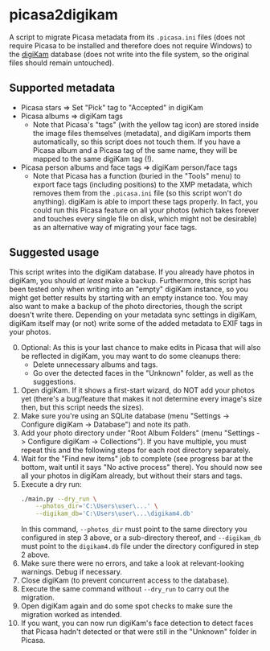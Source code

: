 # picasa2digikam

A script to migrate Picasa metadata from its `.picasa.ini` files (does not require Picasa to be installed and therefore
does not require Windows) to the [digiKam](https://www.digikam.org/) database (does not write into the file system, so
the original files should remain untouched).

## Supported metadata

* Picasa stars => Set "Pick" tag to "Accepted" in digiKam
* Picasa albums => digiKam tags
    - Note that Picasa's "tags" (with the yellow tag icon) are stored inside the image files themselves (metadata), and
      digiKam imports them automatically, so this script does not touch them. If you have a Picasa album and a Picasa
      tag of the same name, they will be mapped to the same digiKam tag (!).
* Picasa person albums and face tags => digiKam person/face tags
    - Note that Picasa has a function (buried in the "Tools" menu) to export face tags (including positions) to the XMP
      metadata, which removes them from the `.picasa.ini` file (so this script won't do anything). digiKam is able to
      import these tags properly. In fact, you could run this Picasa feature on all your photos (which takes forever and
      touches every single file on disk, which might not be desirable) as an alternative way of migrating your face
      tags.

## Suggested usage

This script writes into the digiKam database. If you already have photos in digiKam, you should *at least* make a
backup. Furthermore, this script has been tested only when writing into an "empty" digiKam instance, so you might get
better results by starting with an empty instance too. You may also want to make a backup of the photo directories,
though the script doesn't write there. Depending on your metadata sync settings in digiKam, digiKam itself may (or not)
write some of the added metadata to EXIF tags in your photos.

0. Optional: As this is your last chance to make edits in Picasa that will also be reflected in digiKam, you may want to
   do some cleanups there:
    * Delete unnecessary albums and tags.
    * Go over the detected faces in the "Unknown" folder, as well as the suggestions.
1. Open digiKam. If it shows a first-start wizard, do NOT add your photos yet (there's a bug/feature that makes it not
   determine every image's size then, but this script needs the sizes).
2. Make sure you're using an SQLite database (menu "Settings -> Configure digiKam -> Database") and note its path.
3. Add your photo directory under "Root Album Folders" (menu "Settings -> Configure digiKam -> Collections"). If you
   have multiple, you must repeat this and the following steps for each root directory separately.
4. Wait for the "Find new items" job to complete (see progress bar at the bottom, wait until it says "No active process"
   there). You should now see all your photos in digiKam already, but without their stars and tags.
5. Execute a dry run:
   ```bash
   ./main.py --dry_run \
       --photos_dir='C:\Users\user\...' \
       --digikam_db='C:\Users\user\...\digikam4.db'
   ```
   In this command, `--photos_dir` must point to the same directory you configured in step 3 above, or a sub-directory
   thereof, and `--digikam_db` must point to the `digikam4.db` file under the directory configured in step 2 above.
6. Make sure there were no errors, and take a look at relevant-looking warnings. Debug if necessary.
7. Close digiKam (to prevent concurrent access to the database).
8. Execute the same command without `--dry_run` to carry out the migration.
9. Open digiKam again and do some spot checks to make sure the migration worked as intended.
10. If you want, you can now run digiKam's face detection to detect faces that Picasa hadn't detected or that were still
    in the "Unknown" folder in Picasa.
